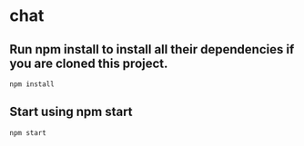 # chat

## Run npm install to install all their dependencies if you are cloned this project.
```
npm install
```

## Start using npm start
```
npm start
```
